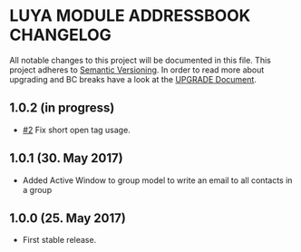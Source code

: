 # LUYA MODULE ADDRESSBOOK CHANGELOG

All notable changes to this project will be documented in this file. This project adheres to [Semantic Versioning](http://semver.org/).
In order to read more about upgrading and BC breaks have a look at the [UPGRADE Document](UPGRADE.md).

## 1.0.2 (in progress)

+ [#2](https://github.com/luyadev/luya-module-addressbook/issues/2) Fix short open tag usage.

## 1.0.1 (30. May 2017)

+ Added Active Window to group model to write an email to all contacts in a group

## 1.0.0 (25. May 2017)

+ First stable release.
